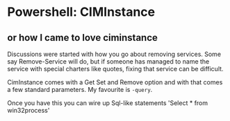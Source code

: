 # Powershell: CIMInstance
## or how I came to love ciminstance

Discussions were started with how you go about removing services. Some say Remove-Service will do, but if someone has managed to name the service with special charters like quotes, fixing that service can be difficult.

CimInstance comes with a Get Set and Remove option and with that comes a few standard parameters. My favourite is `-query`.

Once you have this you can wire up Sql-like statements 'Select * from win32process'